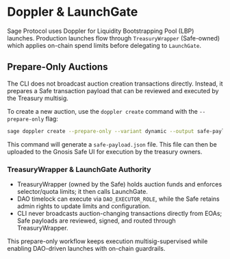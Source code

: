 # Doppler & LaunchGate

Sage Protocol uses Doppler for Liquidity Bootstrapping Pool (LBP) launches. Production launches flow through `TreasuryWrapper` (Safe-owned) which applies on-chain spend limits before delegating to `LaunchGate`.

## Prepare-Only Auctions

The CLI does not broadcast auction creation transactions directly. Instead, it prepares a Safe transaction payload that can be reviewed and executed by the Treasury multisig.

To create a new auction, use the `doppler create` command with the `--prepare-only` flag:

```bash
sage doppler create --prepare-only --variant dynamic --output safe-payload.json
```

This command will generate a `safe-payload.json` file. This file can then be uploaded to the Gnosis Safe UI for execution by the treasury owners.

### TreasuryWrapper & LaunchGate Authority

- TreasuryWrapper (owned by the Safe) holds auction funds and enforces selector/quota limits; it then calls LaunchGate.
- DAO timelock can execute via `DAO_EXECUTOR_ROLE`, while the Safe retains admin rights to update limits and configuration.
- CLI never broadcasts auction-changing transactions directly from EOAs; Safe payloads are reviewed, signed, and routed through TreasuryWrapper.

This prepare-only workflow keeps execution multisig-supervised while enabling DAO-driven launches with on-chain guardrails.
